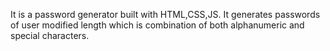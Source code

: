 
It is a password generator built with HTML,CSS,JS.
It generates passwords of user modified length which is combination of both alphanumeric and special characters.

